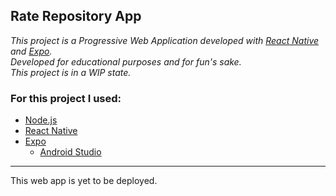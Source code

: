 Rate Repository App
---

_This project is a Progressive Web Application developed with [React Native](https://reactnative.dev/) and [Expo](https://expo.dev/)._  
_Developed for educational purposes and for fun's sake._  
_This project is in a WIP state._  

<h3>For this project I used:</h3>  

- [Node.js](https://nodejs.org)
- [React Native](https://reactnative.dev/)
- [Expo](https://expo.dev/)
  - [Android Studio](https://developer.android.com/studio)

<!-- ---

[some other link or noteworthy thing?](https://other-relevant-link-or-noteworthy-thing/)  -->

---

This web app is yet to be deployed.
